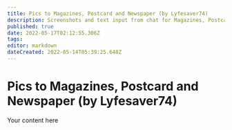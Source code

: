 ```yaml
---
title: Pics to Magazines, Postcard and Newspaper (by Lyfesaver74)
description: Screenshots and text input from chat for Magazines, Postcard, and Newspaper
published: true
date: 2022-05-17T02:12:55.306Z
tags: 
editor: markdown
dateCreated: 2022-05-14T05:39:25.648Z
---
```


# Pics to Magazines, Postcard and Newspaper (by Lyfesaver74)
Your content here